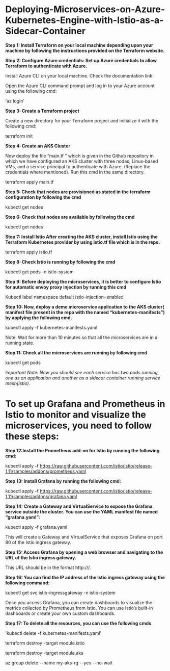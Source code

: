 # Deploying-Microservices-on-Azure-Kubernetes-Engine-with-Istio-as-a-Sidecar-Container
**Step 1: Install Terraform on your local machine depending upon your machine by following the instructions provided on the Terraform website.**

**Step 2: Configure Azure credentials: Set up Azure credentials to allow Terraform to authenticate with Azure.**

Install Azure CLI on your local machine. Check the documentation link.

Open the Azure CLI command prompt and log in to your Azure account using the following cmd:

'az login'

**Step 3: Create a Terraform project**

Create a new directory for your Terraform project and initialize it with the following cmd:

terraform init

**Step 4: Create an AKS Cluster**

Now deploy the file “main.tf “ which is given in the Github repository in which we have configured an AKS cluster with three nodes, Linux-based VMs, and a service principal to authenticate with Azure. (Replace the credentials where mentioned).
Run this cmd in the same directory.

terraform apply main.tf

**Step 5: Check that nodes are provisioned as stated in the terraform configuration by following the cmd**

kubectl get nodes

**Step 6: Check that nodes are available by following the cmd**

kubectl get nodes

**Step 7: Install Istio After creating the AKS cluster, install Istio using the Terraform Kubernetes provider by using istio.tf file which is in the repo.**

terraform apply istio.tf

**Step 8: Check Istio is running by following the cmd**

kubectl get pods -n istio-system

**Step 9: Before deploying the microservices, it is better to configure Istio for automatic envoy proxy injection by running this cmd**

Kubectl label namespace default istio-injection=enabled

**Step 10: Now, deploy a demo microservice application to the AKS cluster( manifest file present in the repo with the named “kubernetes-manifests”) by applying the following cmd.**

kubectl apply -f kubernetes-manifests.yaml

Note: Wait for more than 10 minutes so that all the microservices are in a running state.

**Step 11: Check all the microservices are running by following cmd**

kubectl get pods

*Important Note: Now you should see each service has two pods running, one as an application and another as a sidecar container running service mesh(Istio).*

# To set up Grafana and Prometheus in Istio to monitor and visualize the microservices, you need to follow these steps:

**Step 12:Install the Prometheus add-on for Istio by running the following cmd:**

kubectl apply -f https://raw.githubusercontent.com/istio/istio/release-1.11/samples/addons/prometheus.yaml

**Step 13: Install Grafana by running the following cmd:**

kubectl apply -f https://raw.githubusercontent.com/istio/istio/release-1.11/samples/addons/grafana.yaml

**Step 14: Create a Gateway and VirtualService to expose the Grafana service outside the cluster. You can use the YAML manifest file named “grafana.yaml”:**

kubectl apply -f grafana.yaml

This will create a Gateway and VirtualService that exposes Grafana on port 80 of the Istio ingress gateway.

**Step 15: Access Grafana by opening a web browser and navigating to the URL of the Istio ingress gateway.**

This URL should be in the format http://<istio-ingress-gateway-ip>/.

**Step 16: You can find the IP address of the Istio ingress gateway using the following command:**

kubectl get svc istio-ingressgateway -n istio-system

Once you access Grafana, you can create dashboards to visualize the metrics collected by Prometheus from Istio. You can use Istio’s built-in dashboards or create your own custom dashboards.

**Step 17: To delete all the resources, you can use the following cmds**

'kubectl delete -f kubernetes-manifests.yaml'

terraform destroy -target module.istio

terraform destroy -target module.aks

az group delete --name my-aks-rg --yes --no-wait
